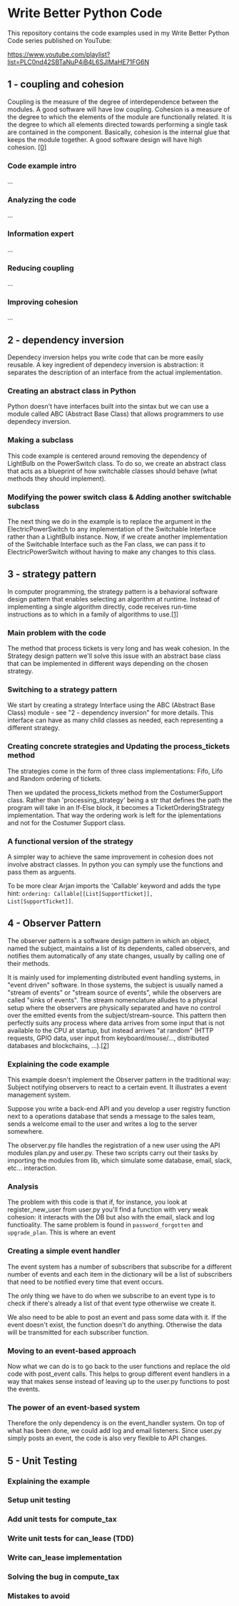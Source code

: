# Write Better Python Code

This repository contains the code examples used in my Write Better Python Code series published on YouTube:

https://www.youtube.com/playlist?list=PLC0nd42SBTaNuP4iB4L6SJlMaHE71FG6N

## 1 - coupling and cohesion
Coupling is the measure of the degree of interdependence between the modules. A good software will have low coupling. Cohesion is a measure of the degree to which the elements of the module are functionally related. It is the degree to which all elements directed towards performing a single task are contained in the component. Basically, cohesion is the internal glue that keeps the module together. A good software design will have high cohesion. [[0]](https://www.geeksforgeeks.org/software-engineering-coupling-and-cohesion/)
### Code example intro
...
### Analyzing the code
...
### Information expert
...
### Reducing coupling
...
### Improving cohesion
...

## 2 - dependency inversion
Dependecy inversion helps you write code that can be more easily reusable. A key ingredient of dependecy inversion is abstraction:
it separates the description of an interface from the actual implementation.
### Creating an abstract class in Python
Python doesn't have interfaces built into the sintax but we can use a module called ABC (Abstract Base Class) that allows programmers to use dependecy inversion.
### Making a subclass
This code example is centered around removing the dependency of LightBulb on the PowerSwitch class. To do so, we create an abstract class that acts as a blueprint of how switchable classes should behave (what methods they should implement).
### Modifying the power switch class & Adding another switchable subclass
The next thing we do in the example is to replace the argument in the ElectricPowerSwitch to any implementation of the Switchable Interface rather than a LightBulb instance. 
Now, if we create another implementation of the Switchable Interface such as the Fan class, we can pass it to ElectricPowerSwitch without having to make any changes to this class.

## 3 - strategy pattern
In computer programming, the strategy pattern is a behavioral software design pattern that enables selecting an algorithm at runtime. Instead of implementing a single algorithm directly, code receives run-time instructions as to which in a family of algorithms to use.[[1]](https://en.wikipedia.org/wiki/Strategy_pattern)
### Main problem with the code
The method that process tickets is very long and has weak cohesion. In the Strategy design pattern we'll solve this issue with an abstract base class that can be implemented in different ways depending on the chosen strategy.
### Switching to a strategy pattern
We start by creating a strategy Interface using the ABC (Abstract Base Class) module - see "2 - dependency inversion" for more details. This interface can have as many child classes as needed, each representing a different strategy.
### Creating concrete strategies and Updating the process_tickets method
The strategies come in the form of three class implementations: Fifo, Lifo and Random ordering of tickets.

Then we updated the process_tickets method from the CostumerSupport class. Rather than 'processing_strategy' being a str that defines the path the program will take in an If-Else block, it becomes a TicketOrderingStrategy implementation. That way the ordering work is left for the iplementations and not for the Costumer Support class.
### A functional version of the strategy
A simpler way to achieve the same improvement in cohesion does not involve abstract classes. In python you can symply use the functions and pass them as arguents.

To be more clear Arjan imports the 'Callable' keyword and adds the type hint: <code>ordering: Callable[[List[SupportTicket]], List[SupportTicket]]</code>.

## 4 - Observer Pattern
The observer pattern is a software design pattern in which an object, named the subject, maintains a list of its dependents, called observers, and notifies them automatically of any state changes, usually by calling one of their methods.

It is mainly used for implementing distributed event handling systems, in "event driven" software. In those systems, the subject is usually named a "stream of events" or "stream source of events", while the observers are called "sinks of events". The stream nomenclature alludes to a physical setup where the observers are physically separated and have no control over the emitted events from the subject/stream-source. This pattern then perfectly suits any process where data arrives from some input that is not available to the CPU at startup, but instead arrives "at random" (HTTP requests, GPIO data, user input from keyboard/mouse/..., distributed databases and blockchains, ...).[[2]](https://en.wikipedia.org/wiki/Observer_pattern)

### Explaining the code example
This example doesn't implement the Observer pattern in the traditional way: Subject notifying observers to react to a certain event. It illustrates a event management system.

Suppose you write a back-end API and you develop a user registry function next to a operations database that sends a message to the sales team, sends a welcome email to the user and writes a log to the server somewhere.

The observer.py file handles the registration of a new user using the API modules plan.py and user.py. These two scripts carry out their tasks by importing the modules from lib, which simulate some database, email, slack, etc... interaction.

### Analysis
The problem with this code is that if, for instance, you look  at register_new_user from user.py you'll find a function with very weak cohesion: it interacts with the DB but also with the email, slack and log functioality. The same problem is found in <code>password_forgotten</code> and <code>upgrade_plan</code>. This is where an event 

### Creating a simple event handler
The event system has a number of subscribers that subscribe for a different number of events and each item in the dictionary will be a list of subscribers that need to be notified every time that event occurs.

The only thing we have to do when we subscribe to an event type is to check if there's already a list of that event type otherwiise we create it.

We also need to be able to post an event and pass some data with it.     If the event doesn't exist, the function doesn't do anything. Otherwise the data will be transmitted for each subscriber function.

### Moving to an event-based approach
Now what we can do is to go back to the user functions and replace the old code with post_event calls. This helps to group different event handlers in a way that makes sense instead of leaving up to the user.py functions to post the events.

### The power of an event-based system
Therefore the only dependency is on the event_handler system. On top of what has been done, we could add log and email listeners. Since user.py simply posts an event, the code is also very flexible to API changes.

## 5 - Unit Testing

### Explaining the example
### Setup unit testing
### Add unit tests for compute_tax
### Write unit tests for can_lease (TDD)
### Write can_lease implementation
### Solving the bug in compute_tax
### Mistakes to avoid
